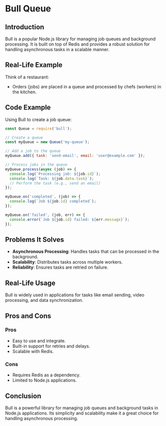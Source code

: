 # Bull Queue

## Introduction
Bull is a popular Node.js library for managing job queues and background processing. It is built on top of Redis and provides a robust solution for handling asynchronous tasks in a scalable manner.

## Real-Life Example
Think of a restaurant:
- Orders (jobs) are placed in a queue and processed by chefs (workers) in the kitchen.

## Code Example
Using Bull to create a job queue:
```javascript
const Queue = require('bull');

// Create a queue
const myQueue = new Queue('my-queue');

// Add a job to the queue
myQueue.add({ task: 'send-email', email: 'user@example.com' });

// Process jobs in the queue
myQueue.process(async (job) => {
  console.log(`Processing job: ${job.id}`);
  console.log(`Task: ${job.data.task}`);
  // Perform the task (e.g., send an email)
});

myQueue.on('completed', (job) => {
  console.log(`Job ${job.id} completed`);
});

myQueue.on('failed', (job, err) => {
  console.error(`Job ${job.id} failed: ${err.message}`);
});
```

## Problems It Solves
- **Asynchronous Processing**: Handles tasks that can be processed in the background.
- **Scalability**: Distributes tasks across multiple workers.
- **Reliability**: Ensures tasks are retried on failure.

## Real-Life Usage
Bull is widely used in applications for tasks like email sending, video processing, and data synchronization.

## Pros and Cons
### Pros
- Easy to use and integrate.
- Built-in support for retries and delays.
- Scalable with Redis.

### Cons
- Requires Redis as a dependency.
- Limited to Node.js applications.

## Conclusion
Bull is a powerful library for managing job queues and background tasks in Node.js applications. Its simplicity and scalability make it a great choice for handling asynchronous processing.
